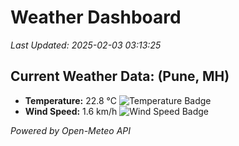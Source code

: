 
# Weather Dashboard

_Last Updated: 2025-02-03 03:13:25_

## Current Weather Data: (Pune, MH)
- **Temperature:** 22.8 °C ![Temperature Badge](https://img.shields.io/badge/Temperature-Medium%20Temp-green)
- **Wind Speed:** 1.6 km/h ![Wind Speed Badge](https://img.shields.io/badge/Wind%20Speed-Low%20Wind-blue)

*Powered by Open-Meteo API*
